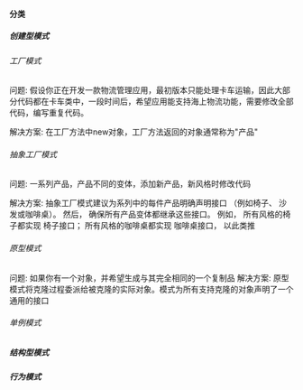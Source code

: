 ####  分类
##### 创建型模式
###### 工厂模式
问题: 假设你正在开发一款物流管理应用，最初版本只能处理卡车运输，因此大部分代码都在卡车类中，一段时间后，希望应用能支持海上物流功能，需要修改全部代码，编写重复代码。

解决方案: 在工厂方法中new对象，工厂方法返回的对象通常称为"产品"
###### 抽象工厂模式
问题: 一系列产品，产品不同的变体，添加新产品，新风格时修改代码

解决方案: 
抽象工厂模式建议为系列中的每件产品明确声明接口 （例如椅子、 沙发或咖啡桌）。 然后， 确保所有产品变体都继承这些接口。 例如， 所有风格的椅子都实现 椅子接口； 所有风格的咖啡桌都实现 咖啡桌接口， 以此类推

###### 原型模式
问题: 如果你有一个对象，并希望生成与其完全相同的一个复制品
解决方案: 
原型模式将克隆过程委派给被克隆的实际对象。模式为所有支持克隆的对象声明了一个通用的接口

###### 单例模式


##### 结构型模式
##### 行为模式
